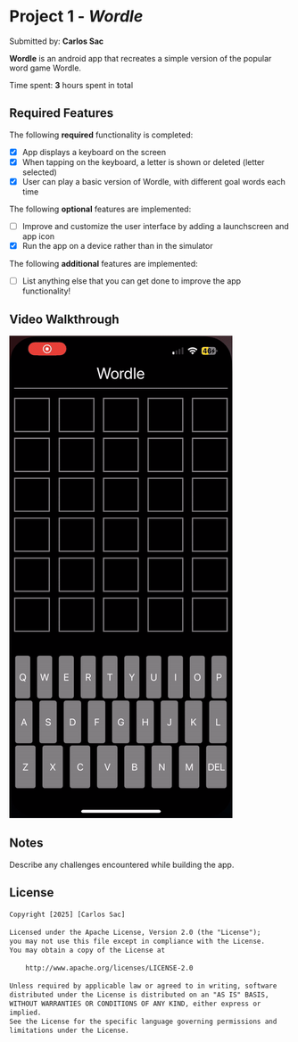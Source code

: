 # Project 1 - *Wordle*

Submitted by: **Carlos Sac**

**Wordle** is an android app that recreates a simple version of the popular word game Wordle.

Time spent: **3** hours spent in total

## Required Features

The following **required** functionality is completed:

- [x] App displays a keyboard on the screen
- [x] When tapping on the keyboard, a letter is shown or deleted (letter selected)
- [x] User can play a basic version of Wordle, with different goal words each time

The following **optional** features are implemented:

- [ ] Improve and customize the user interface by adding a launchscreen and app icon
- [x] Run the app on a device rather than in the simulator

The following **additional** features are implemented:

- [ ] List anything else that you can get done to improve the app functionality!

## Video Walkthrough

<img src='videodemo.gif' title='Video Walkthrough' alt='Video Walkthrough' />


## Notes

Describe any challenges encountered while building the app.

## License

    Copyright [2025] [Carlos Sac]

    Licensed under the Apache License, Version 2.0 (the "License");
    you may not use this file except in compliance with the License.
    You may obtain a copy of the License at

        http://www.apache.org/licenses/LICENSE-2.0

    Unless required by applicable law or agreed to in writing, software
    distributed under the License is distributed on an "AS IS" BASIS,
    WITHOUT WARRANTIES OR CONDITIONS OF ANY KIND, either express or implied.
    See the License for the specific language governing permissions and
    limitations under the License.
